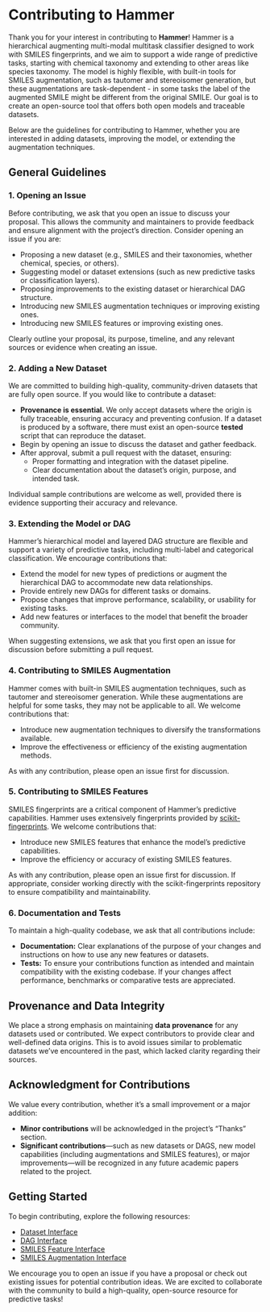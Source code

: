 # Contributing to Hammer

Thank you for your interest in contributing to **Hammer**! Hammer is a hierarchical augmenting multi-modal multitask classifier designed to work with SMILES fingerprints, and we aim to support a wide range of predictive tasks, starting with chemical taxonomy and extending to other areas like species taxonomy. The model is highly flexible, with built-in tools for SMILES augmentation, such as tautomer and stereoisomer generation, but these augmentations are task-dependent - in some tasks the label of the augmented SMILE might be different from the original SMILE. Our goal is to create an open-source tool that offers both open models and traceable datasets.

Below are the guidelines for contributing to Hammer, whether you are interested in adding datasets, improving the model, or extending the augmentation techniques.

## General Guidelines

### 1. Opening an Issue

Before contributing, we ask that you open an issue to discuss your proposal. This allows the community and maintainers to provide feedback and ensure alignment with the project’s direction. Consider opening an issue if you are:

- Proposing a new dataset (e.g., SMILES and their taxonomies, whether chemical, species, or others).
- Suggesting model or dataset extensions (such as new predictive tasks or classification layers).
- Proposing improvements to the existing dataset or hierarchical DAG structure.
- Introducing new SMILES augmentation techniques or improving existing ones.
- Introducing new SMILES features or improving existing ones.

Clearly outline your proposal, its purpose, timeline, and any relevant sources or evidence when creating an issue.

### 2. Adding a New Dataset

We are committed to building high-quality, community-driven datasets that are fully open source. If you would like to contribute a dataset:

- **Provenance is essential.** We only accept datasets where the origin is fully traceable, ensuring accuracy and preventing confusion. If a dataset is produced by a software, there must exist an open-source **tested** script that can reproduce the dataset.
- Begin by opening an issue to discuss the dataset and gather feedback.
- After approval, submit a pull request with the dataset, ensuring:
  - Proper formatting and integration with the dataset pipeline.
  - Clear documentation about the dataset’s origin, purpose, and intended task.

Individual sample contributions are welcome as well, provided there is evidence supporting their accuracy and relevance.

### 3. Extending the Model or DAG

Hammer’s hierarchical model and layered DAG structure are flexible and support a variety of predictive tasks, including multi-label and categorical classification. We encourage contributions that:

- Extend the model for new types of predictions or augment the hierarchical DAG to accommodate new data relationships.
- Provide entirely new DAGs for different tasks or domains.
- Propose changes that improve performance, scalability, or usability for existing tasks.
- Add new features or interfaces to the model that benefit the broader community.

When suggesting extensions, we ask that you first open an issue for discussion before submitting a pull request.

### 4. Contributing to SMILES Augmentation

Hammer comes with built-in SMILES augmentation techniques, such as tautomer and stereoisomer generation. While these augmentations are helpful for some tasks, they may not be applicable to all. We welcome contributions that:

- Introduce new augmentation techniques to diversify the transformations available.
- Improve the effectiveness or efficiency of the existing augmentation methods.

As with any contribution, please open an issue first for discussion.

### 5. Contributing to SMILES Features

SMILES fingerprints are a critical component of Hammer’s predictive capabilities. Hammer uses extensively fingerprints provided by [scikit-fingerprints](https://github.com/scikit-fingerprints/scikit-fingerprints). We welcome contributions that:

- Introduce new SMILES features that enhance the model’s predictive capabilities.
- Improve the efficiency or accuracy of existing SMILES features.

As with any contribution, please open an issue first for discussion. If appropriate, consider working directly with the scikit-fingerprints repository to ensure compatibility and maintainability.

### 6. Documentation and Tests

To maintain a high-quality codebase, we ask that all contributions include:

- **Documentation:** Clear explanations of the purpose of your changes and instructions on how to use any new features or datasets.
- **Tests:** To ensure your contributions function as intended and maintain compatibility with the existing codebase. If your changes affect performance, benchmarks or comparative tests are appreciated.

## Provenance and Data Integrity

We place a strong emphasis on maintaining **data provenance** for any datasets used or contributed. We expect contributors to provide clear and well-defined data origins. This is to avoid issues similar to problematic datasets we’ve encountered in the past, which lacked clarity regarding their sources.

## Acknowledgment for Contributions

We value every contribution, whether it’s a small improvement or a major addition:

- **Minor contributions** will be acknowledged in the project’s “Thanks” section.
- **Significant contributions**—such as new datasets or DAGS, new model capabilities (including augmentations and SMILES features), or major improvements—will be recognized in any future academic papers related to the project.

## Getting Started

To begin contributing, explore the following resources:

- [Dataset Interface](https://github.com/LucaCappelletti94/hammer/blob/main/hammer/datasets/dataset.py)
- [DAG Interface](https://github.com/LucaCappelletti94/hammer/blob/main/hammer/dags/layered_dag.py)
- [SMILES Feature Interface](https://github.com/LucaCappelletti94/hammer/blob/main/hammer/features/feature_interface.py)
- [SMILES Augmentation Interface](https://github.com/LucaCappelletti94/hammer/blob/main/hammer/augmentation_strategies/augmentation_strategy.py)

We encourage you to open an issue if you have a proposal or check out existing issues for potential contribution ideas. We are excited to collaborate with the community to build a high-quality, open-source resource for predictive tasks!
